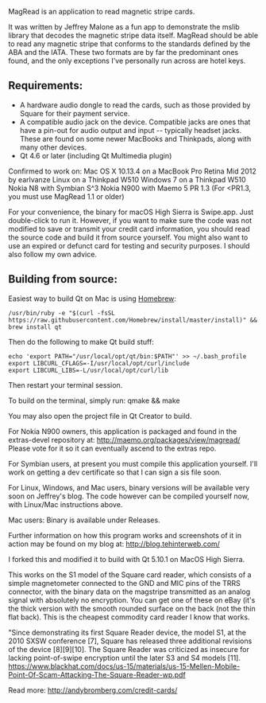 MagRead is an application to read magnetic stripe cards.

It was written by Jeffrey Malone as a fun app to demonstrate the mslib
library that decodes the magnetic stripe data itself.
MagRead should be able to read any magnetic stripe that conforms to the
standards defined by the ABA and the IATA.  These two formats are by far the
predominant ones found, and the only exceptions I've personally run across are
hotel keys.

## Requirements:
 - A hardware audio dongle to read the cards, such as those provided by Square
   for their payment service.
 - A compatible audio jack on the device.  Compatible jacks are ones that have
   a pin-out for audio output and input -- typically headset jacks.  These are
   found on some newer MacBooks and Thinkpads, along with many other devices.
 - Qt 4.6 or later (including Qt Multimedia plugin)

Confirmed to work on:
Mac OS X 10.13.4 on a MacBook Pro Retina Mid 2012 by earlvanze
Linux on a Thinkpad W510
Windows 7 on a Thinkpad W510
Nokia N8 with Symbian S^3
Nokia N900 with Maemo 5 PR 1.3 (For <PR1.3, you must use MagRead 1.1 or older)

For your convenience, the binary for macOS High Sierra is Swipe.app. Just double-click to run it. However, if you want to make sure the code was not modified to save or transmit your credit card information, you should read the source code and build it from source yourself. You might also want to use an expired or defunct card for testing and security purposes. I should also follow my own advice.


## Building from source:

Easiest way to build Qt on Mac is using <a href="https://brew.sh/">Homebrew</a>:
```
/usr/bin/ruby -e "$(curl -fsSL https://raw.githubusercontent.com/Homebrew/install/master/install)" && brew install qt
```
Then do the following to make Qt build stuff:
```
echo 'export PATH="/usr/local/opt/qt/bin:$PATH"' >> ~/.bash_profile
export LIBCURL_CFLAGS=-I/usr/local/opt/curl/include
export LIBCURL_LIBS=-L/usr/local/opt/curl/lib
```
Then restart your terminal session.


To build on the terminal, simply run:
qmake && make

You may also open the project file in Qt Creator to build.

For Nokia N900 owners, this application is packaged and found in the
extras-devel repository at:
http://maemo.org/packages/view/magread/
Please vote for it so it can eventually ascend to the extras repo.

For Symbian users, at present you must compile this application yourself.  I'll
work on getting a dev certificate so that I can sign a sis file soon.

For Linux, Windows, and Mac users, binary versions will be available very soon
on Jeffrey's  blog.  The code however can be compiled yourself now, with Linux/Mac instructions above.


Mac users: Binary is available under Releases.


Further information on how this program works and screenshots of it in action
may be found on my blog at:
http://blog.tehinterweb.com/


I forked this and modified it to build with Qt 5.10.1 on MacOS High Sierra.

This works on the S1 model of the Square card reader, which consists of a simple magnetometer connected to the GND and MIC pins of the TRRS connector, with the binary data on the magstripe transmitted as an analog signal with absolutely no encryption. You can get one of these on eBay (it's the thick version with the smooth rounded surface on the back (not the thin flat back). This is the cheapest commodity card reader I know that works.

"Since demonstrating its first Square Reader device, the model S1, at the 2010 SXSW conference [7], Square has released three additional revisions of the device [8][9][10]. The Square Reader was criticized as insecure for lacking point-of-swipe encryption until the later S3 and S4 models [11]. https://www.blackhat.com/docs/us-15/materials/us-15-Mellen-Mobile-Point-Of-Scam-Attacking-The-Square-Reader-wp.pdf

Read more: http://andybromberg.com/credit-cards/
